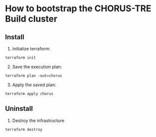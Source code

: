 # How to bootstrap the CHORUS-TRE Build cluster

## Install

1. Initialize terraform:

```
terraform init
```

2. Save the execution plan:

```
terraform plan -out=chorus
```

3. Apply the saved plan:

```
terraform apply chorus
```

## Uninstall

1. Destroy the infrastructure

```
terraform destroy
```
